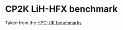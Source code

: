 # CP2K LiH-HFX benchmark

Taken from the [HPC-UK benchmarks](https://github.com/hpc-uk/archer-benchmarks/tree/main/apps/CP2K/LiH_HFX/input)
